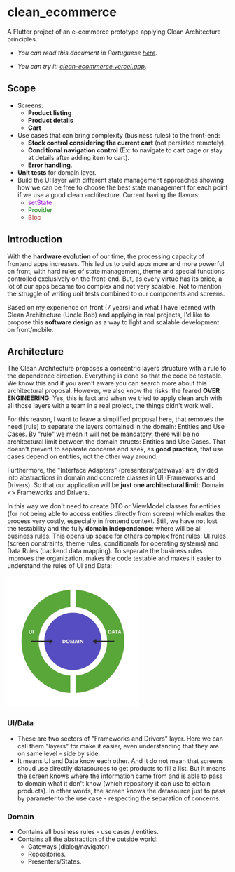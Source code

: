 # clean_ecommerce

A Flutter project of an e-commerce prototype applying Clean Architecture principles.

- _You can read this document in Portuguese [here](README_PT.md)._

- _You can try it: [clean-ecommerce.vercel.app](https://clean-ecommerce.vercel.app/)._

## Scope

- Screens:
    - **Product listing**
    - **Product details**
    - **Cart**
- Use cases that can bring complexity (business rules) to the front-end:
    - **Stock control considering the current cart** (not persisted remotely).
    - **Conditional navigation control** (Ex: to navigate to cart page or stay at details after adding item to cart).
    - **Error handling**.
- **Unit tests** for domain layer.
- Build the UI layer with different state management approaches showing how we can be free to choose the best state management for each point if we use a good clean architecture. Current having the flavors:
    - <font color="darkviolet">setState</font>
    - <font color="green">Provider</font>
    - <font color="brown">Bloc</font>

## Introduction

With the **hardware evolution** of our time, the processing capacity of frontend apps increases. This led us to build apps more and more powerful on front, with hard rules of state management, theme and special functions controlled exclusively on the front-end. But, as every virtue has its price, a lot of our apps became too complex and not very scalable. Not to mention the struggle of writing unit tests combined to our components and screens.

Based on my experience on front (7 years) and what I have learned with Clean Architecture (Uncle Bob) and applying in real projects, I'd like to propose this **software design** as a way to light and scalable development on front/mobile.

## Architecture

The Clean Architecture proposes a concentric layers structure with a rule to the dependence direction. Everything is done so that the code be testable. We know this and if you aren't aware you can search more about this architectural proposal. However, we also know the risks: the feared **OVER ENGINEERING**. Yes, this is fact and when we tried to apply clean arch with all those layers with a team in a real project, the things didn't work well.

For this reason, I want to leave a simplified proposal here, that removes the need (rule) to separate the layers contained in the domain: Entities and Use Cases. By "rule" we mean it will not be mandatory, there will be no architectural limit between the domain structs: Entities and Use Cases. That doesn't prevent to separate concerns and seek, as **good practice**, that use cases depend on entities, not the other way around.

Furthermore, the "Interface Adapters" (presenters/gateways) are divided into abstractions in domain and concrete classes in UI (Frameworks and Drivers). So that our application will be **just one architectural limit**: Domain <> Frameworks and Drivers.

In this way we don't need to create DTO or ViewModel classes for entities (for not being able to access entities directly from screen) which makes the process very costly, especially in frontend context. Still, we have not lost the testability and the fully **domain independence**: where will be all business rules. This opens up space for others complex front rules: UI rules (screen constraints, theme rules, conditionals for operating systems) and Data Rules (backend data mapping). To separate the business rules improves the organization, makes the code testable and makes it easier to understand the rules of UI and Data:

![Architecture](/architecture.jpg "Architecture")

### UI/Data

- These are two sectors of "Frameworks and Drivers" layer. Here we can call them "layers" for make it easier, even understanding that they are on same level - side by side.
- It means UI and Data know each other. And it do not mean that screens shoud use directily datasources to get products to fill a list. But it means the screen knows where the information came from and is able to pass to domain what it don't know (which repository it can use to obtain products). In other words, the screen knows the datasource just to pass by parameter to the use case - respecting the separation of concerns.

### Domain

- Contains all business rules - use cases / entities.
- Contains all the abstraction of the outside world:
    - Gateways (dialog/navigator)
    - Repositories.
    - Presenters/States.